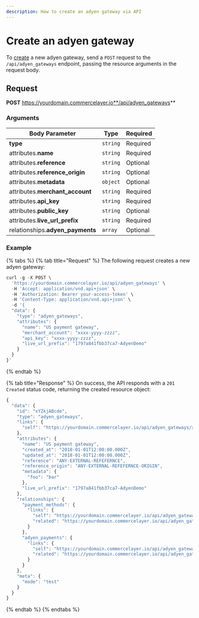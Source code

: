 ```yaml
---
description: How to create an adyen gateway via API
---
```


# Create an adyen gateway

To <a href="https://docs.commercelayer.io/developers/creating-resources" target="_blank">create</a> a new adyen gateway, send a `POST` request to the `/api/adyen_gateways` endpoint, passing the resource arguments in the request body.

## Request

**POST** https://yourdomain.commercelayer.io**/api/adyen_gateways**

### Arguments

| Body Parameter | Type     | Required |
| -------------- | -------- | -------- |
| **type**       | `string` | Required |
| attributes.**name** | `string` | Required |
| attributes.**reference** | `string` | Optional |
| attributes.**reference_origin** | `string` | Optional |
| attributes.**metadata** | `object` | Optional |
| attributes.**merchant_account** | `string` | Required |
| attributes.**api_key** | `string` | Required |
| attributes.**public_key** | `string` | Optional |
| attributes.**live_url_prefix** | `string` | Required |
| relationships.**adyen_payments** | `array` | Optional |

### Example

{% tabs %}
{% tab title="Request" %}
The following request creates a new adyen gateway:

```javascript
curl -g -X POST \
  'https://yourdomain.commercelayer.io/api/adyen_gateways' \
  -H 'Accept: application/vnd.api+json' \
  -H 'Authorization: Bearer your-access-token' \
  -H 'Content-Type: application/vnd.api+json' \
  -d '{
  "data": {
    "type": "adyen_gateways",
    "attributes": {
      "name": "US payment gateway",
      "merchant_account": "xxxx-yyyy-zzzz",
      "api_key": "xxxx-yyyy-zzzz",
      "live_url_prefix": "1797a841fbb37ca7-AdyenDemo"
    }
  }
}'
```
{% endtab %}

{% tab title="Response" %}
On success, the API responds with a `201 Created` status code, returning the created resource object:

```javascript
{
  "data": {
    "id": "xYZkjABcde",
    "type": "adyen_gateways",
    "links": {
      "self": "https://yourdomain.commercelayer.io/api/adyen_gateways/xYZkjABcde"
    },
    "attributes": {
      "name": "US payment gateway",
      "created_at": "2018-01-01T12:00:00.000Z",
      "updated_at": "2018-01-01T12:00:00.000Z",
      "reference": "ANY-EXTERNAL-REFEFERNCE",
      "reference_origin": "ANY-EXTERNAL-REFEFERNCE-ORIGIN",
      "metadata": {
        "foo": "bar"
      },
      "live_url_prefix": "1797a841fbb37ca7-AdyenDemo"
    },
    "relationships": {
      "payment_methods": {
        "links": {
          "self": "https://yourdomain.commercelayer.io/api/adyen_gateways/xYZkjABcde/relationships/payment_methods",
          "related": "https://yourdomain.commercelayer.io/api/adyen_gateways/xYZkjABcde/payment_methods"
        }
      },
      "adyen_payments": {
        "links": {
          "self": "https://yourdomain.commercelayer.io/api/adyen_gateways/xYZkjABcde/relationships/adyen_payments",
          "related": "https://yourdomain.commercelayer.io/api/adyen_gateways/xYZkjABcde/adyen_payments"
        }
      }
    },
    "meta": {
      "mode": "test"
    }
  }
}
```
{% endtab %}
{% endtabs %}

